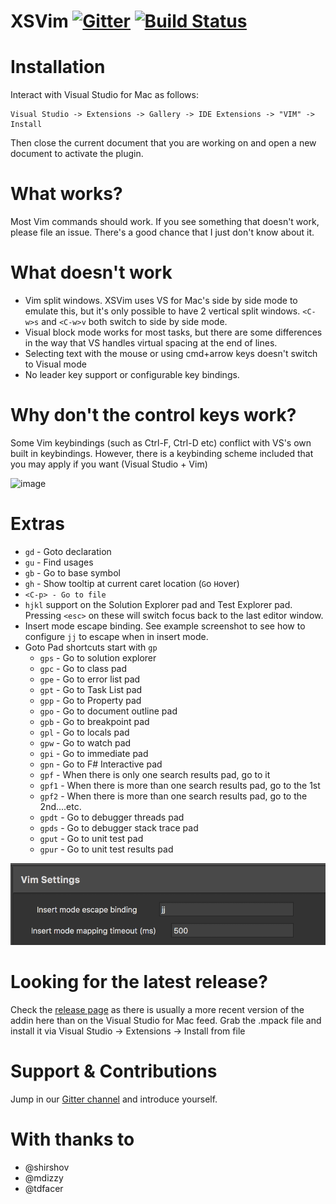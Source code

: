 # XSVim [![Gitter](https://badges.gitter.im/XSVim/Lobby.svg)](https://gitter.im/XSVim/Lobby?utm_source=badge&utm_medium=badge&utm_campaign=pr-badge&utm_content=badge) [![Build Status](https://travis-ci.org/nosami/XSVim.svg?branch=7.4)](https://travis-ci.org/nosami/XSVim)


# Installation

Interact with Visual Studio for Mac as follows:

```
Visual Studio -> Extensions -> Gallery -> IDE Extensions -> "VIM" -> Install
```

Then close the current document that you are working on and open a new document to activate the plugin.

# What works?

Most Vim commands should work. If you see something that doesn't work, please file an issue. There's a good chance that I just don't know about it.

# What doesn't work

- Vim split windows. XSVim uses VS for Mac's side by side mode to emulate this, but it's only possible to have 2 vertical split windows. `<C-w>s` and `<C-w>v` both switch to side by side mode.
- Visual block mode works for most tasks, but there are some differences in the way that VS handles virtual spacing at the end of lines.
- Selecting text with the mouse or using cmd+arrow keys doesn't switch to Visual mode
- No leader key support or configurable key bindings.

# Why don't the control keys work?

Some Vim keybindings (such as Ctrl-F, Ctrl-D etc) conflict with VS's own built in keybindings. However, there is a keybinding scheme included that you may apply if you want (Visual Studio + Vim)

![image](https://user-images.githubusercontent.com/667194/37340194-39775566-26b5-11e8-9119-58d171aa9a01.png)

# Extras

- `gd` - Goto declaration
- `gu` - Find usages
- `gb` - Go to base symbol
- `gh` - Show tooltip at current caret location (`G`o `H`over)
- `<C-p> - Go to file`
- `hjkl` support on the Solution Explorer pad and Test Explorer pad. Pressing `<esc>` on these will switch focus back to the last editor window.
- Insert mode escape binding. See example screenshot to see how to configure `jj` to escape when in insert mode.
- Goto Pad shortcuts start with `gp`
  - `gps` - Go to solution explorer 
  - `gpc` - Go to class pad
  - `gpe` - Go to error list pad
  - `gpt` - Go to Task List pad
  - `gpp` - Go to Property pad
  - `gpo` - Go to document outline pad
  - `gpb` - Go to breakpoint pad
  - `gpl` - Go to locals pad
  - `gpw` - Go to watch pad
  - `gpi` - Go to immediate pad
  - `gpn` - Go to F# Interactive pad
  - `gpf` - When there is only one search results pad, go to it
  - `gpf1` - When there is more than one search results pad, go to the 1st
  - `gpf2` - When there is more than one search results pad, go to the 2nd....etc.
  - `gpdt` - Go to debugger threads pad
  - `gpds` - Go to debugger stack trace pad
  - `gput` - Go to unit test pad
  - `gpur` - Go to unit test results pad

![Insert mode escape screenshot](screenshots/InsertModeMapping.png)
# Looking for the latest release?

Check the [release page](https://github.com/nosami/XSVim/releases) as there is usually a more recent version of the addin here than on the Visual Studio for Mac feed. Grab the .mpack file and install it via Visual Studio -> Extensions -> Install from file

# Support & Contributions

Jump in our [Gitter channel](https://gitter.im/XSVim/Lobby) and introduce yourself. 

# With thanks to

- @shirshov
- @mdizzy
- @tdfacer

